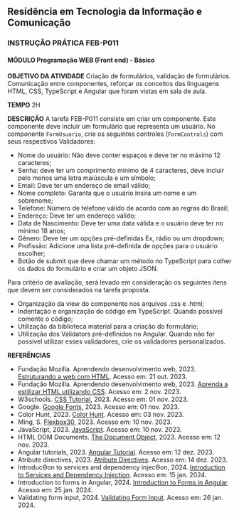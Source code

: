 ## Residência em Tecnologia da Informação e Comunicação

### INSTRUÇÃO PRÁTICA FEB-P011
#### MÓDULO Programação WEB (Front end) - Básico

**OBJETIVO DA ATIVIDADE**
Criação de formulários, validação de formulários. Comunicação entre componentes, reforçar os conceitos das linguagens HTML, CSS, TypeScript e Angular que foram vistas em sala de aula.

**TEMPO**
2H

**DESCRIÇÃO**
A tarefa FEB-P011 consiste em criar um componente. Este componente deve incluir um formulário que representa um usuário. No componente `FormUsuario`, crie os seguintes controles (`FormControls`) com seus respectivos Validadores:
- Nome do usuário: Não deve conter espaços e deve ter no máximo 12 caracteres;
- Senha: deve ter um comprimento mínimo de 4 caracteres, deve incluir pelo menos uma letra maiúscula e um símbolo;
- Email: Deve ter um endereço de email válido;
- Nome completo: Garanta que o usuário insira um nome e um sobrenome;
- Telefone: Número de telefone válido de acordo com as regras do Brasil;
- Endereço: Deve ter um endereço válido;
- Data de Nascimento: Deve ter uma data válida e o usuário deve ter no mínimo 18 anos;
- Gênero: Deve ter um opções pré-definidas Ex, rádio ou um dropdown;
- Profissão: Adicione uma lista pré-definida de opções para o usuário escolher;
- Botão de submit que deve chamar um método no TypeScript para colher os dados do formulário e criar um objeto JSON.

Para critério de avaliação, será levado em consideração os seguintes itens que devem ser considerados na tarefa proposta.
- Organização da view do componente nos arquivos .css e .html;
- Indentação e organização do código em TypeScript. Quando possível comente o código;
- Utilização da biblioteca material para a criação do formulário;
- Utilização dos Validators pré-definidos no Angular. Quando não for possível utilizar esses validadores, crie os validadores personalizados.

**REFERÊNCIAS**
- Fundação Mozilla. Aprendendo desenvolvimento web, 2023. [Estruturando a web com HTML](https://developer.mozilla.org/pt-BR/docs/Learn/HTML). Acesso em: 21 out. 2023.
- Fundação Mozilla. Aprendendo desenvolvimento web, 2023. [Aprenda a estilizar HTML utilizando CSS](https://www.w3schools.com/css/default.asp). Acesso em: 2 nov. 2023.
- W3schools. [CSS Tutorial](https://www.w3schools.com/css/default.asp), 2023. Acesso em: 01 nov. 2023.
- Google. [Google Fonts](https://fonts.google.com/), 2023. Acesso em: 01 nov. 2023.
- Color Hunt, 2023. [Color Hunt](https://colorhunt.co/). Acesso em: 03 nov. 2023.
- Ming, S. [Flexbox30](https://www.samanthaming.com/flexbox30/), 2023. Acesso em: 10 nov. 2023.
- JavaScript, 2023. [JavaScript](https://developer.mozilla.org/pt-BR/docs/Learn/JavaScript). Acesso em: 10 nov. 2023.
- HTML DOM Documents. [The Document Object](https://www.w3schools.com/jsrEF/dom_obj_document.asp), 2023. Acesso em: 12 nov. 2023.
- Angular tutorials, 2023. [Angular Tutorial](https://angular.io/tutorial). Acesso em: 12 dez. 2023.
- Atribute directives, 2023. [Atribute Directives](https://angular.io/guide/attribute-directives). Acesso em: 14 dez. 2023.
- IntroducƟon to services and dependency injecƟon, 2024. [Introduction to Services and Dependency Injection](https://angular.io/guide/architecture-services). Acesso em: 15 jan. 2024.
- Introduction to forms in Angular, 2024. [Introduction to Forms in Angular](https://angular.io/guide/forms-overview). Acesso em: 25 jan. 2024.
- Validating form input, 2024. [Validating Form Input](https://angular.io/guide/form-validation). Acesso em: 26 jan. 2024.
